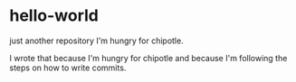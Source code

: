 # hello-world
just another repository
I'm hungry for chipotle.

I wrote that because I'm hungry for chipotle and because I'm following the steps on how to write commits.
